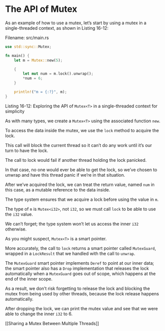 # The API of Mutex<T>

As an example of how to use a mutex, let’s start by using a mutex in a single-threaded context, as shown in Listing 16-12:

Filename: src/main.rs

```rs
use std::sync::Mutex;

fn main() {
    let m = Mutex::new(5);

    {
        let mut num = m.lock().unwrap();
        *num = 6;
    }

    println!("m = {:?}", m);
}
```

Listing 16-12: Exploring the API of `Mutex<T>` in a single-threaded context for simplicity

As with many types, we create a `Mutex<T>` using the associated function `new`.

To access the data inside the mutex, we use the `lock` method to acquire the lock.

This call will block the current thread so it can’t do any work until it’s our turn to have the lock.



The call to lock would fail if another thread holding the lock panicked.

In that case, no one would ever be able to get the lock, so we’ve chosen to unwrap and have this thread panic if we’re in that situation.



After we’ve acquired the lock, we can treat the return value, named `num` in this case, as a mutable reference to the data inside.

The type system ensures that we acquire a lock before using the value in `m`.

The type of `m` is `Mutex<i32>`, not `i32`, so we must call `lock` to be able to use the `i32` value.

We can’t forget; the type system won’t let us access the inner `i32` otherwise.



As you might suspect, `Mutex<T>` is a smart pointer.

More accurately, the call to `lock` returns a smart pointer called `MutexGuard`, wrapped in a `LockResult` that we handled with the call to `unwrap`.

The `MutexGuard` smart pointer implements `Deref` to point at our inner data; the smart pointer also has a `Drop` implementation that releases the lock automatically when a `MutexGuard` goes out of scope, which happens at the end of the inner scope.

As a result, we don’t risk forgetting to release the lock and blocking the mutex from being used by other threads, because the lock release happens automatically.



After dropping the lock, we can print the mutex value and see that we were able to change the inner `i32` to 6.



[[Sharing a Mutex<T> Between Multiple Threads]]

